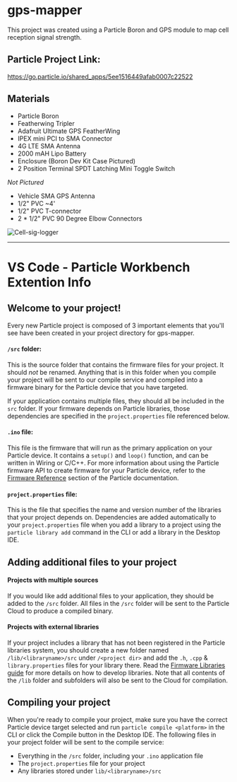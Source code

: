 # gps-mapper

This project was created using a Particle Boron and GPS module to map cell reception signal strength. 

## Particle Project Link:
https://go.particle.io/shared_apps/5ee1516449afab0007c22522

## Materials
* Particle Boron
* Featherwing Tripler
* Adafruit Ultimate GPS FeatherWing
* IPEX mini PCI to SMA Connector
* 4G LTE SMA Antenna
* 2000 mAH Lipo Battery
* Enclosure (Boron Dev Kit Case Pictured)
* 2 Position Terminal SPDT Latching Mini Toggle Switch

*Not Pictured*
* Vehicle SMA GPS Antenna
* 1/2" PVC ~4'
* 1/2" PVC T-connector
* 2 * 1/2" PVC 90 Degree Elbow Connectors 


![Cell-sig-logger](https://user-images.githubusercontent.com/11817583/135155303-3fac4cbb-ecd5-449d-9526-e3e3c8369aa3.png)


---
# VS Code - Particle Workbench Extention Info

## Welcome to your project!

Every new Particle project is composed of 3 important elements that you'll see have been created in your project directory for gps-mapper.

#### ```/src``` folder:  
This is the source folder that contains the firmware files for your project. It should *not* be renamed. 
Anything that is in this folder when you compile your project will be sent to our compile service and compiled into a firmware binary for the Particle device that you have targeted.

If your application contains multiple files, they should all be included in the `src` folder. If your firmware depends on Particle libraries, those dependencies are specified in the `project.properties` file referenced below.

#### ```.ino``` file:
This file is the firmware that will run as the primary application on your Particle device. It contains a `setup()` and `loop()` function, and can be written in Wiring or C/C++. For more information about using the Particle firmware API to create firmware for your Particle device, refer to the [Firmware Reference](https://docs.particle.io/reference/firmware/) section of the Particle documentation.

#### ```project.properties``` file:  
This is the file that specifies the name and version number of the libraries that your project depends on. Dependencies are added automatically to your `project.properties` file when you add a library to a project using the `particle library add` command in the CLI or add a library in the Desktop IDE.

## Adding additional files to your project

#### Projects with multiple sources
If you would like add additional files to your application, they should be added to the `/src` folder. All files in the `/src` folder will be sent to the Particle Cloud to produce a compiled binary.

#### Projects with external libraries
If your project includes a library that has not been registered in the Particle libraries system, you should create a new folder named `/lib/<libraryname>/src` under `/<project dir>` and add the `.h`, `.cpp` & `library.properties` files for your library there. Read the [Firmware Libraries guide](https://docs.particle.io/guide/tools-and-features/libraries/) for more details on how to develop libraries. Note that all contents of the `/lib` folder and subfolders will also be sent to the Cloud for compilation.

## Compiling your project

When you're ready to compile your project, make sure you have the correct Particle device target selected and run `particle compile <platform>` in the CLI or click the Compile button in the Desktop IDE. The following files in your project folder will be sent to the compile service:

- Everything in the `/src` folder, including your `.ino` application file
- The `project.properties` file for your project
- Any libraries stored under `lib/<libraryname>/src`
